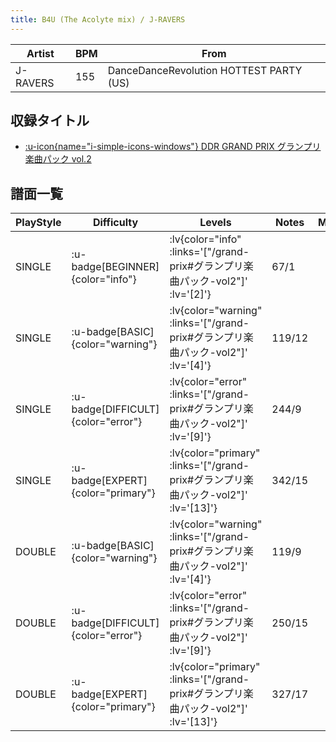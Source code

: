 ```yaml
---
title: B4U (The Acolyte mix) / J-RAVERS
---
```


|Artist|BPM|From|
|------|---|----|
|J-RAVERS|155|DanceDanceRevolution HOTTEST PARTY (US)|

## 収録タイトル

- [ :u-icon{name="i-simple-icons-windows"} DDR GRAND PRIX グランプリ楽曲パック vol.2](/grand-prix#グランプリ楽曲パック-vol2)

## 譜面一覧

|PlayStyle|Difficulty|Levels|Notes|Movie|
|---------|----------|------|-----|-----|
|SINGLE| :u-badge[BEGINNER]{color="info"} | :lv{color="info" :links='["/grand-prix#グランプリ楽曲パック-vol2"]' :lv='[2]'} |67/1||
|SINGLE| :u-badge[BASIC]{color="warning"} | :lv{color="warning" :links='["/grand-prix#グランプリ楽曲パック-vol2"]' :lv='[4]'} |119/12||
|SINGLE| :u-badge[DIFFICULT]{color="error"} | :lv{color="error" :links='["/grand-prix#グランプリ楽曲パック-vol2"]' :lv='[9]'} |244/9||
|SINGLE| :u-badge[EXPERT]{color="primary"} | :lv{color="primary" :links='["/grand-prix#グランプリ楽曲パック-vol2"]' :lv='[13]'} |342/15||
|DOUBLE| :u-badge[BASIC]{color="warning"} | :lv{color="warning" :links='["/grand-prix#グランプリ楽曲パック-vol2"]' :lv='[4]'} |119/9||
|DOUBLE| :u-badge[DIFFICULT]{color="error"} | :lv{color="error" :links='["/grand-prix#グランプリ楽曲パック-vol2"]' :lv='[9]'} |250/15||
|DOUBLE| :u-badge[EXPERT]{color="primary"} | :lv{color="primary" :links='["/grand-prix#グランプリ楽曲パック-vol2"]' :lv='[13]'} |327/17||
